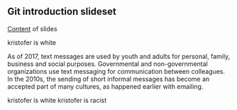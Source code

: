 ## Git introduction slideset

[Content](git-basics.md) of slides

kristofer is white

As of 2017, text messages are used by youth and adults for personal, family, business and social purposes. Governmental and non-governmental organizations use text messaging for communication between colleagues. In the 2010s, the sending of short informal messages has become an accepted part of many cultures, as happened earlier with emailing.

kristofer is white
kristofer is racist


